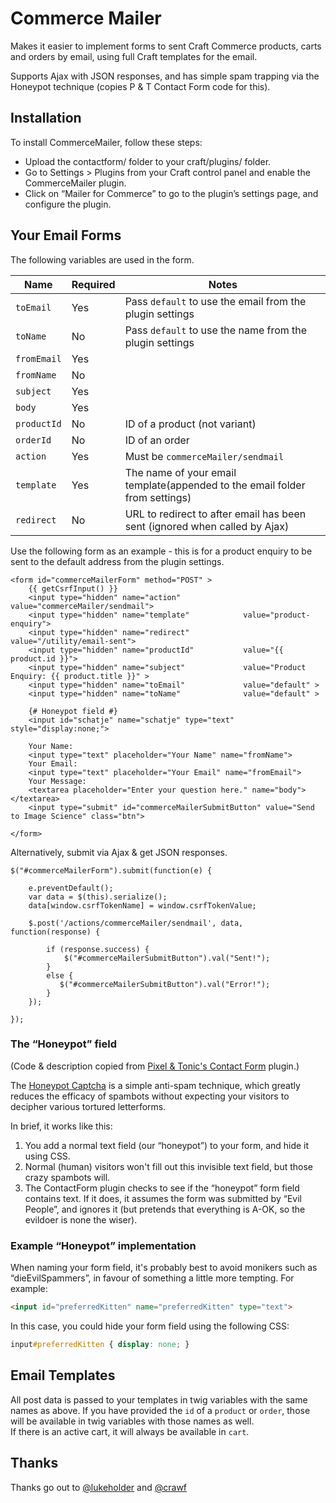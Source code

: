 # Commerce Mailer

Makes it easier to implement forms to sent Craft Commerce products, carts and orders by email, using full Craft templates for the email.

Supports Ajax with JSON responses, and has simple spam trapping via the Honeypot technique (copies P & T Contact Form code for this).

## Installation

To install CommerceMailer, follow these steps:

* Upload the contactform/ folder to your craft/plugins/ folder.
* Go to Settings > Plugins from your Craft control panel and enable the CommerceMailer plugin.
* Click on “Mailer for Commerce” to go to the plugin’s settings page, and configure the plugin.

## Your Email Forms

The following variables are used in the form.

Name | Required | Notes
---- | -------- | -----
`toEmail` | Yes | Pass `default` to use the email from the plugin settings
`toName` | No | Pass `default` to use the name from the plugin settings
`fromEmail` | Yes | 
`fromName` | No | 
`subject` | Yes | 
`body`    | Yes |
`productId` | No | ID of a product (not variant)
`orderId` | No | ID of an order
`action` | Yes | Must be `commerceMailer/sendmail`
`template` | Yes | The name of your email template(appended to the email folder from settings)
`redirect` | No | URL to redirect to after email has been sent (ignored when called by Ajax)

Use the following form as an example - this is for a product enquiry to be sent to the default address from the plugin settings.

```
<form id="commerceMailerForm" method="POST" >
    {{ getCsrfInput() }}
    <input type="hidden" name="action"              value="commerceMailer/sendmail">
    <input type="hidden" name="template"            value="product-enquiry">
    <input type="hidden" name="redirect"            value="/utility/email-sent">
    <input type="hidden" name="productId"           value="{{ product.id }}">
    <input type="hidden" name="subject"             value="Product Enquiry: {{ product.title }}" >
    <input type="hidden" name="toEmail"             value="default" >
    <input type="hidden" name="toName"              value="default" >

    {# Honeypot field #}
    <input id="schatje" name="schatje" type="text" style="display:none;">

    Your Name:
    <input type="text" placeholder="Your Name" name="fromName">
    Your Email:
    <input type="text" placeholder="Your Email" name="fromEmail">
	Your Message:
	<textarea placeholder="Enter your question here." name="body"></textarea>
	<input type="submit" id="commerceMailerSubmitButton" value="Send to Image Science" class="btn">

</form>
```

Alternatively, submit via Ajax & get JSON responses.  

```
$("#commerceMailerForm").submit(function(e) {

    e.preventDefault();
    var data = $(this).serialize();
    data[window.csrfTokenName] = window.csrfTokenValue;

    $.post('/actions/commerceMailer/sendmail', data, function(response) {

        if (response.success) {
            $("#commerceMailerSubmitButton").val("Sent!");
        } 
        else {
           $("#commerceMailerSubmitButton").val("Error!");
        }
	});
        
});
```

### The “Honeypot” field

(Code & description copied from [Pixel & Tonic's Contact Form][contactform] plugin.)

[contactform]: https://github.com/pixelandtonic/ContactForm "Pixel & Tonic Contact Form"

The [Honeypot Captcha][honeypot] is a simple anti-spam technique, which greatly reduces the efficacy of spambots without expecting your visitors to decipher various tortured letterforms.

[honeypot]: http://haacked.com/archive/2007/09/11/honeypot-captcha.aspx/ "The origins of the Honeypot Captcha"

In brief, it works like this:

1. You add a normal text field (our “honeypot”) to your form, and hide it using CSS.
2. Normal (human) visitors won't fill out this invisible text field, but those crazy spambots will.
3. The ContactForm plugin checks to see if the “honeypot” form field contains text. If it does, it assumes the form was submitted by “Evil People”, and ignores it (but pretends that everything is A-OK, so the evildoer is none the wiser).

### Example “Honeypot” implementation
When naming your form field, it's probably best to avoid monikers such as “dieEvilSpammers”, in favour of something a little more tempting. For example:

```html
<input id="preferredKitten" name="preferredKitten" type="text">
```

In this case, you could hide your form field using the following CSS:

```css
input#preferredKitten { display: none; }
```

## Email Templates

All post data is passed to your templates in twig variables with the same names as above.
If you have provided the `id` of a `product` or `order`, those will be available in twig variables with those names as well.  
If there is an active cart, it will always be available in `cart`.






## Thanks

Thanks go out to [@lukeholder](https://github.com/lukeholder) and [@crawf](https://github.com/engram-design)